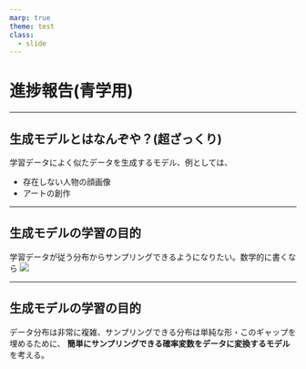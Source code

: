 ```yaml
---
marp: true
theme: test
class:
  - slide
---
```


<!-- paginate: true -->

# 進捗報告(青学用)

---

## 生成モデルとはなんぞや？(超ざっくり)

学習データによく似たデータを生成するモデル、例としては、

* 存在しない人物の顔画像
* アートの創作

---

## 生成モデルの学習の目的

学習データが従う分布からサンプリングできるようになりたい。数学的に書くなら
![](1.png)

---

## 生成モデルの学習の目的

データ分布は非常に複雑、サンプリングできる分布は単純な形・このギャップを埋めるために、 __簡単にサンプリングできる確率変数をデータに変換するモデル__ を考える。
